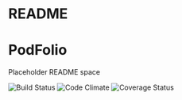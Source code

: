 # README
# PodFolio

Placeholder README space

![Build Status](https://codeship.com/projects/17d55450-5821-0135-2323-26004f53ac16/status?branch=master)
![Code Climate](https://codeclimate.com/github/LukeRafferty/PodFolio.png)
![Coverage Status](https://coveralls.io/repos/LukeRafferty/PodFolio/badge.png)
